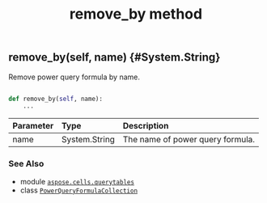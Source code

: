 ﻿---
title: remove_by method
second_title: Aspose.Cells for Python via .NET API References
description: 
type: docs
weight: 70
url: /aspose.cells.querytables/powerqueryformulacollection/remove_by/
is_root: false
---

## remove_by(self, name) {#System.String}

Remove power query formula by name.



```python

def remove_by(self, name):
    ...
```


| Parameter | Type | Description |
| :- | :- | :- |
| name | System.String | The name of power query formula. |



### See Also
* module [`aspose.cells.querytables`](../../)
* class [`PowerQueryFormulaCollection`](/cells/python-net/aspose.cells.querytables/powerqueryformulacollection)
